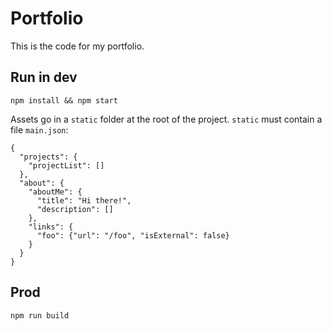 # Portfolio

This is the code for my portfolio.

## Run in dev

```
npm install && npm start
```

Assets go in a `static` folder at the root of the project. `static` must contain a file `main.json`:

```
{
  "projects": {
    "projectList": []
  },
  "about": {
    "aboutMe": {
      "title": "Hi there!",
      "description": []
    },
    "links": {
      "foo": {"url": "/foo", "isExternal": false}
    }
  }
}
```

## Prod 

```
npm run build
```
